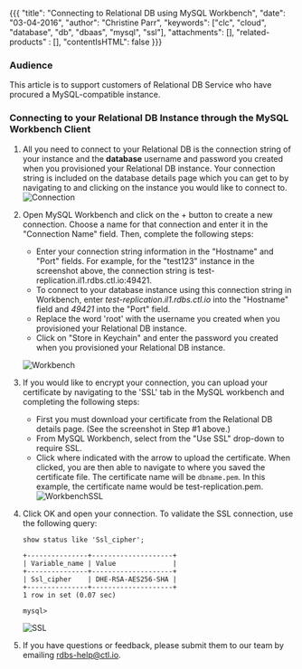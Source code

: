 {{{
  "title": "Connecting to Relational DB using MySQL Workbench",
  "date": "03-04-2016",
  "author": "Christine Parr",
  "keywords": ["clc", "cloud", "database", "db", "dbaas", "mysql", "ssl"],
  "attachments": [],
  "related-products" : [],
  "contentIsHTML": false
}}}

### Audience
This article is to support customers of Relational DB Service who have procured a MySQL-compatible instance.

### Connecting to your Relational DB Instance through the MySQL Workbench Client

1. All you need to connect to your Relational DB is the connection string of your instance and the **database** username and password you created when you provisioned your Relational DB instance. Your connection string is included on the database details page which you can get to by navigating to and clicking on the instance you would like to connect to.
![Connection](../images/rdbs/rdbs-connection-string.png)

2. Open MySQL Workbench and click on the + button to create a new connection. Choose a name for that connection and enter it in the "Connection Name" field. Then, complete the following steps:
   * Enter your connection string information in the "Hostname" and "Port" fields. For example, for the "test123" instance in the screenshot above, the connection string is test-replication.il1.rdbs.ctl.io:49421.
   * To connect to your database instance using this connection string in Workbench, enter *test-replication.il1.rdbs.ctl.io* into the "Hostname" field and *49421* into the "Port" field.
   * Replace the word 'root' with the username you created when you provisioned your Relational DB instance.
   * Click on "Store in Keychain" and enter the password you created when you provisioned your Relational DB instance.
   <p>

   ![Workbench](../images/rdbs/rdbs-workbench.png)<p>

3. If you would like to encrypt your connection, you can upload your certificate by navigating to the 'SSL' tab in the MySQL workbench and completing the following steps:
   * First you must download your certificate from the Relational DB details page. (See the screenshot in Step #1 above.)
   * From MySQL Workbench, select from the "Use SSL" drop-down to require SSL.
   * Click where indicated with the arrow to upload the certificate. When clicked, you are then able to navigate to where you saved the certificate file. The certificate name will be `dbname.pem`. In this example, the certificate name would be test-replication.pem.
   ![WorkbenchSSL](../images/rdbs/rdbs-workbench-ssl-cert.png)

4. Click OK and open your connection. To validate the SSL connection, use the following query:

   `show status like 'Ssl_cipher';`

   ```
   +---------------+--------------------+
   | Variable_name | Value              |
   +---------------+--------------------+
   | Ssl_cipher    | DHE-RSA-AES256-SHA |
   +---------------+--------------------+
   1 row in set (0.07 sec)

   mysql>
   ```
   ![SSL](../images/rdbs/rdbs-ssl-query.png)

5. If you have questions or feedback, please submit them to our team by emailing <a href="mailto:rdbs-help@ctl.io">rdbs-help@ctl.io</a>.
